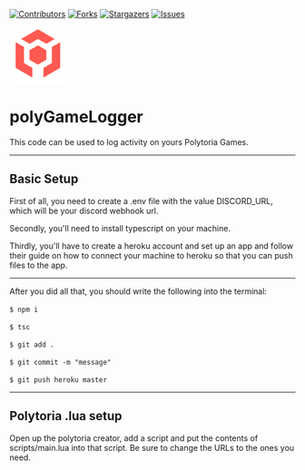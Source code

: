 [![Contributors][contributors-shield]](contributors-url)
[![Forks][forks-shield]][forks-url]
[![Stargazers][stars-shield]][stars-url]
[![Issues][issues-shield]][issues-url]


<img src="images/polytoria.png" width="100">
<h1>polyGameLogger</h1>
This code can be used to log activity on yours Polytoria Games.

---

## Basic Setup

First of all, you need to create a .env file with the value DISCORD_URL, which will be your discord webhook url.

Secondly, you'll need to install typescript on your machine.

Thirdly, you'll have to create a heroku account and set up an app and follow their guide on how to connect your machine to heroku so that you can push files to the app.

---

After you did all that, you should write the following into the terminal:

`$ npm i`

`$ tsc`

`$ git add .`

`$ git commit -m "message"`

`$ git push heroku master`

---

## Polytoria .lua setup
Open up the polytoria creator, add a script and put the contents of scripts/main.lua into that script.
Be sure to change the URLs to the ones you need.













[contributors-shield]: https://img.shields.io/github/contributors/DamirAlkhaov/polyGameLogger.svg?style=for-the-badge
[contributors-url]: https://github.com/DamirAlkhaov/polyGameLogger/graphs/contributors
[forks-shield]: https://img.shields.io/github/forks/DamirAlkhaov/polyGameLogger.svg?style=for-the-badge
[forks-url]: https://github.com/DamirAlkhaov/polyGameLogger/network/members
[stars-shield]: https://img.shields.io/github/stars/DamirAlkhaov/polyGameLogger.svg?style=for-the-badge
[stars-url]: https://github.com/DamirAlkhaov/polyGameLogger/stargazers
[issues-shield]: https://img.shields.io/github/issues/DamirAlkhaov/polyGameLogger.svg?style=for-the-badge
[issues-url]: https://github.com/DamirAlkhaov/polyGameLogger/issues 
